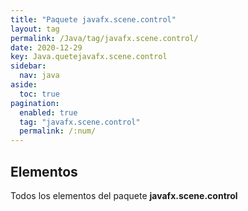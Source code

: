 ```yaml
---
title: "Paquete javafx.scene.control"
layout: tag
permalink: /Java/tag/javafx.scene.control/
date: 2020-12-29
key: Java.quetejavafx.scene.control
sidebar: 
  nav: java
aside: 
  toc: true
pagination: 
  enabled: true
  tag: "javafx.scene.control"
  permalink: /:num/
---
```


<h2>Elementos</h2>
Todos los elementos del paquete <strong>javafx.scene.control</strong>
